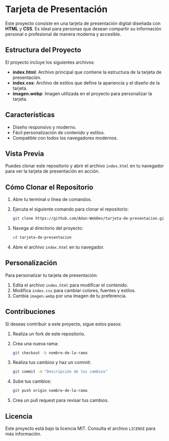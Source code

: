 # Tarjeta de Presentación

Este proyecto consiste en una tarjeta de presentación digital diseñada con **HTML** y **CSS**. Es ideal para personas que desean compartir su información personal o profesional de manera moderna y accesible.

## Estructura del Proyecto

El proyecto incluye los siguientes archivos:

- **index.html**: Archivo principal que contiene la estructura de la tarjeta de presentación.
- **index.css**: Archivo de estilos que define la apariencia y el diseño de la tarjeta.
- **imagen.webp**: Imagen utilizada en el proyecto para personalizar la tarjeta.

## Características

- Diseño responsivo y moderno.
- Fácil personalización de contenido y estilos.
- Compatible con todos los navegadores modernos.

## Vista Previa

Puedes clonar este repositorio y abrir el archivo `index.html` en tu navegador para ver la tarjeta de presentación en acción.

## Cómo Clonar el Repositorio

1. Abre tu terminal o línea de comandos.
2. Ejecuta el siguiente comando para clonar el repositorio:

   ```bash
   git clone https://github.com/Adan-WebDev/tarjeta-de-presentacion.git
   ```

3. Navega al directorio del proyecto:

   ```bash
   cd tarjeta-de-presentacion
   ```

4. Abre el archivo `index.html` en tu navegador.

## Personalización

Para personalizar tu tarjeta de presentación:

1. Edita el archivo `index.html` para modificar el contenido.
2. Modifica `index.css` para cambiar colores, fuentes y estilos.
3. Cambia `imagen.webp` por una imagen de tu preferencia.

## Contribuciones

Si deseas contribuir a este proyecto, sigue estos pasos:

1. Realiza un fork de este repositorio.
2. Crea una nueva rama:

   ```bash
   git checkout -b nombre-de-la-rama
   ```

3. Realiza tus cambios y haz un commit:

   ```bash
   git commit -m "Descripción de los cambios"
   ```

4. Sube tus cambios:

   ```bash
   git push origin nombre-de-la-rama
   ```

5. Crea un pull request para revisar tus cambios.

## Licencia

Este proyecto está bajo la licencia MIT. Consulta el archivo `LICENSE` para más información.
